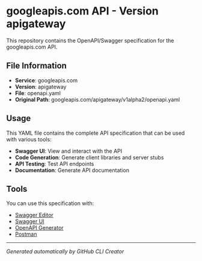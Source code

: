 # googleapis.com API - Version apigateway

This repository contains the OpenAPI/Swagger specification for the googleapis.com API.

## File Information

- **Service**: googleapis.com
- **Version**: apigateway
- **File**: openapi.yaml
- **Original Path**: googleapis.com/apigateway/v1alpha2/openapi.yaml

## Usage

This YAML file contains the complete API specification that can be used with various tools:

- **Swagger UI**: View and interact with the API
- **Code Generation**: Generate client libraries and server stubs
- **API Testing**: Test API endpoints
- **Documentation**: Generate API documentation

## Tools

You can use this specification with:

- [Swagger Editor](https://editor.swagger.io/)
- [Swagger UI](https://swagger.io/tools/swagger-ui/)
- [OpenAPI Generator](https://openapi-generator.tech/)
- [Postman](https://www.postman.com/)

---

*Generated automatically by GitHub CLI Creator*
